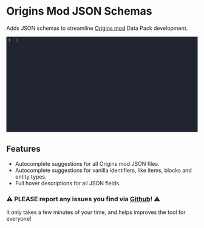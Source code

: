 # Origins Mod JSON Schemas

Adds JSON schemas to streamline [Origins mod](https://www.curseforge.com/minecraft/mc-mods/origins) Data Pack development.

![An example of auto-completion in action](https://github.com/SnaveSutit/origins-mod-vscode-extension/blob/main/assets/example.gif?raw=true)

## Features

- Autocomplete suggestions for all Origins mod JSON files.
- Autocomplete suggestions for vanilla identifiers, like items, blocks and entity types.
- Full hover descriptions for all JSON fields.

### ⚠️ PLEASE report any issues you find via [Github](https://github.com/SnaveSutit/origins-mod-json-schemas/issues/)! ⚠️

It only takes a few minutes of your time, and helps improves the tool for everyone!

